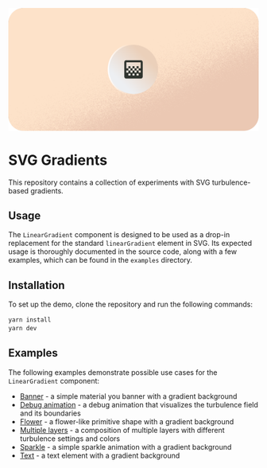 ![alt text](assets/banner.png)

# SVG Gradients

This repository contains a collection of experiments with SVG turbulence-based gradients.

## Usage

The `LinearGradient` component is designed to be used as a drop-in replacement for the standard `linearGradient` element in SVG. Its expected usage is thoroughly documented in the source code, along with a few examples, which can be found in the `examples` directory.

## Installation

To set up the demo, clone the repository and run the following commands:

```sh
yarn install
yarn dev
```

## Examples

The following examples demonstrate possible use cases for the `LinearGradient` component:

- [Banner](./src/examples/Banner.tsx) - a simple material you banner with a gradient background
- [Debug animation](./src/examples/DebugAnimation.tsx) - a debug animation that visualizes the turbulence field and its boundaries
- [Flower](./src/examples/Flower.tsx) - a flower-like primitive shape with a gradient background
- [Multiple layers](./src/examples/MultipleLayers.tsx) - a composition of multiple layers with different turbulence settings and colors
- [Sparkle](./src/examples/Sparkle.tsx) - a simple sparkle animation with a gradient background
- [Text](./src/examples/Text.tsx) - a text element with a gradient background
